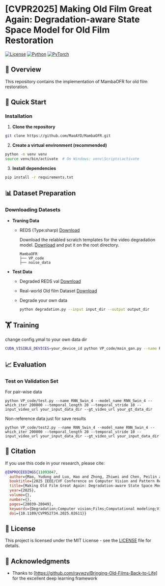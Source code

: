 # [CVPR2025] Making Old Film Great Again: Degradation-aware State Space Model for Old Film Restoration

[![License](https://img.shields.io/badge/license-MIT-blue.svg)](LICENSE)
[![Python](https://img.shields.io/badge/python-3.8%2B-blue)](https://www.python.org/)
[![PyTorch](https://img.shields.io/badge/PyTorch-2.0%2B-red)](https://pytorch.org/)


## 📖 Overview

This repository contains the implementation of MambaOFR for old film restoration. 

## 🚀 Quick Start

### Installation

1. **Clone the repository**
```bash
git clone https://github.com/MaoAYD/MambaOFR.git
```

2. **Create a virtual environment (recommended)**
```bash
python -m venv venv
source venv/bin/activate  # On Windows: venv\Scripts\activate
```

3. **Install dependencies**
```bash
pip install -r requirements.txt
```

## 📊 Dataset Preparation

### Downloading Datasets

- **Traning Data**

    - REDS (Type:sharp) [Download](https://seungjunnah.github.io/Datasets/reds.html)

      Download the relabled scratch templates for the video degradation model. [Download](https://portland-my.sharepoint.com/personal/ziyuwan2-c_my_cityu_edu_hk/_layouts/15/onedrive.aspx?id=%2Fpersonal%2Fziyuwan2%2Dc%5Fmy%5Fcityu%5Fedu%5Fhk%2FDocuments%2FCVPR2022%2Ftexture%5Ftemplate%2Ezip&parent=%2Fpersonal%2Fziyuwan2%2Dc%5Fmy%5Fcityu%5Fedu%5Fhk%2FDocuments%2FCVPR2022&ga=1) and put it on the root directory.

      ```
      MambaOFR
      ├── VP_code
      ├── noise_data
      ```

- **Test Data**

    - Degraded REDS val [Download](https://drive.google.com/file/d/1LCSyr0fJGSKi_NZ6--rbniaO1n59pGBO/view?usp=sharing)

    - Real-world Old film Dataset [Download](https://drive.google.com/file/d/1Ob7efeBKaVY0cQ79O_dI-BLe4152kDUz/view?usp=sharing)
 
    - Degrade your own data
      ```bash
      python degradation.py --input input_dir --output output_dir
      ```


## 🏋️ Training

change config.ymal to your own data dir

```bash
CUDA_VISIBLE_DEVICES=your_device_id python VP_code/main_gan.py --name RNN_Swin_4 --model_name RNN_Swin_4 --epoch 20 --nodes 1 --gpus your_device_number --discriminator_name discriminator_v2 --which_gan hinge
```


## 📈 Evaluation

### Test on Validation Set

For pair-wise data
```
python VP_code/test.py --name RNN_Swin_4 --model_name RNN_Swin_4 --which_iter 200000 --temporal_length 20 --temporal_stride 10 --input_video_url your_input_data_dir --gt_video_url your_gt_data_dir
```

Non-reference data just for save results
```
python VP_code/test2.py --name RNN_Swin_4 --model_name RNN_Swin_4 --which_iter 200000 --temporal_length 20 --temporal_stride 10 --input_video_url your_input_data_dir --gt_video_url your_input_data_dir
```

## 📜 Citation

If you use this code in your research, please cite:

```bibtex
@INPROCEEDINGS{11093047,
  author={Mao, Yudong and Luo, Hao and Zhong, Zhiwei and Chen, Peilin and Zhang, Zhijiang and Wang, Shiqi},
  booktitle={2025 IEEE/CVF Conference on Computer Vision and Pattern Recognition (CVPR)}, 
  title={Making Old Film Great Again: Degradation-aware State Space Model for Old Film Restoration}, 
  year={2025},
  volume={},
  number={},
  pages={28039-28049},
  keywords={Degradation;Computer vision;Films;Computational modeling;Video restoration;Benchmark testing;Pattern recognition;Videos;old film restoration;video restoration;dataset},
  doi={10.1109/CVPR52734.2025.02611}}
```

## 📄 License

This project is licensed under the MIT License - see the [LICENSE](LICENSE) file for details.

## 🙏 Acknowledgments

- Thanks to [https://github.com/raywzy/Bringing-Old-Films-Back-to-Life] for the excellent deep learning framework
